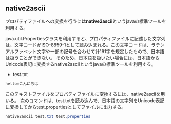 ## native2ascii

プロパティファイルへの変換を行うには**native2ascii**というjavaの標準ツールを利用する。

java.util.Propertiesクラスを利用すると、プロパティファイルに記述した文字列は、文字コードがISO-8859-1として読み込まれる。この文字コードは、ラテンアルファベット文字や一部の記号を合わせて計191字を規定したもので、日本語は扱うことができない。
そのため、日本語を扱いたい場合には、日本語からUnicode表記に変換するnative2asciiというjavaの標準ツールを利用する。

* test.txt
```java
hello=こんにちは
```

このテキストファイルをプロパティファイルに変換するには、native2asciiを用いる。
次のコマンドは、test.txtを読み込んで、日本語の文字列をUnicode表記に変換してからtest.propertiesとしてファイルに出力する。

```java
native2ascii test.txt test.properties
```

